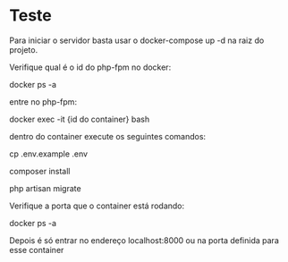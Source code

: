 
# Teste

Para iniciar o servidor basta usar o docker-compose up -d na raiz do projeto.

Verifique qual é o id do php-fpm no docker:

docker ps -a

entre no php-fpm:

docker exec -it {id do container} bash

dentro do container execute os seguintes comandos:


cp .env.example .env

composer install

php artisan migrate


Verifique a porta que o container está rodando:


docker ps -a


Depois é só entrar no endereço localhost:8000 ou na porta definida para esse container




